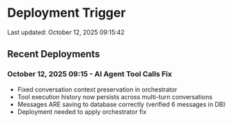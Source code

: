 # Deployment Trigger

Last updated: October 12, 2025 09:15:42

## Recent Deployments

### October 12, 2025 09:15 - AI Agent Tool Calls Fix
- Fixed conversation context preservation in orchestrator
- Tool execution history now persists across multi-turn conversations
- Messages ARE saving to database correctly (verified 6 messages in DB)
- Deployment needed to apply orchestrator fix
